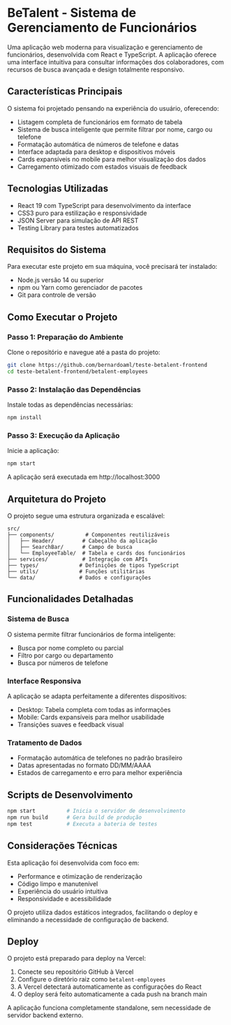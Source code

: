 # BeTalent - Sistema de Gerenciamento de Funcionários

Uma aplicação web moderna para visualização e gerenciamento de funcionários, desenvolvida com React e TypeScript. A aplicação oferece uma interface intuitiva para consultar informações dos colaboradores, com recursos de busca avançada e design totalmente responsivo.

## Características Principais

O sistema foi projetado pensando na experiência do usuário, oferecendo:

- Listagem completa de funcionários em formato de tabela
- Sistema de busca inteligente que permite filtrar por nome, cargo ou telefone
- Formatação automática de números de telefone e datas
- Interface adaptada para desktop e dispositivos móveis
- Cards expansíveis no mobile para melhor visualização dos dados
- Carregamento otimizado com estados visuais de feedback

## Tecnologias Utilizadas

- React 19 com TypeScript para desenvolvimento da interface
- CSS3 puro para estilização e responsividade
- JSON Server para simulação de API REST
- Testing Library para testes automatizados

## Requisitos do Sistema

Para executar este projeto em sua máquina, você precisará ter instalado:

- Node.js versão 14 ou superior
- npm ou Yarn como gerenciador de pacotes
- Git para controle de versão

## Como Executar o Projeto

### Passo 1: Preparação do Ambiente

Clone o repositório e navegue até a pasta do projeto:

```bash
git clone https://github.com/bernardoaml/teste-betalent-frontend
cd teste-betalent-frontend/betalent-employees
```

### Passo 2: Instalação das Dependências

Instale todas as dependências necessárias:

```bash
npm install
```

### Passo 3: Execução da Aplicação

Inicie a aplicação:

```bash
npm start
```

A aplicação será executada em http://localhost:3000

## Arquitetura do Projeto

O projeto segue uma estrutura organizada e escalável:

```
src/
├── components/          # Componentes reutilizáveis
│   ├── Header/         # Cabeçalho da aplicação
│   ├── SearchBar/      # Campo de busca
│   └── EmployeeTable/  # Tabela e cards dos funcionários
├── services/           # Integração com APIs
├── types/             # Definições de tipos TypeScript
├── utils/             # Funções utilitárias
└── data/              # Dados e configurações
```

## Funcionalidades Detalhadas

### Sistema de Busca
O sistema permite filtrar funcionários de forma inteligente:
- Busca por nome completo ou parcial
- Filtro por cargo ou departamento
- Busca por números de telefone

### Interface Responsiva
A aplicação se adapta perfeitamente a diferentes dispositivos:
- Desktop: Tabela completa com todas as informações
- Mobile: Cards expansíveis para melhor usabilidade
- Transições suaves e feedback visual

### Tratamento de Dados
- Formatação automática de telefones no padrão brasileiro
- Datas apresentadas no formato DD/MM/AAAA
- Estados de carregamento e erro para melhor experiência

## Scripts de Desenvolvimento

```bash
npm start          # Inicia o servidor de desenvolvimento
npm run build      # Gera build de produção
npm test           # Executa a bateria de testes
```

## Considerações Técnicas

Esta aplicação foi desenvolvida com foco em:
- Performance e otimização de renderização
- Código limpo e manutenível
- Experiência do usuário intuitiva
- Responsividade e acessibilidade

O projeto utiliza dados estáticos integrados, facilitando o deploy e eliminando a necessidade de configuração de backend.

## Deploy

O projeto está preparado para deploy na Vercel:

1. Conecte seu repositório GitHub à Vercel
2. Configure o diretório raiz como `betalent-employees`
3. A Vercel detectará automaticamente as configurações do React
4. O deploy será feito automaticamente a cada push na branch main

A aplicação funciona completamente standalone, sem necessidade de servidor backend externo.

